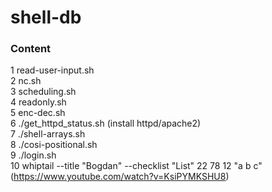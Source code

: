 # shell-db
### Content  
1 read-user-input.sh  
2 nc.sh  
3 scheduling.sh  
4 readonly.sh  
5 enc-dec.sh  
6 ./get_httpd_status.sh  (install httpd/apache2)  
7 ./shell-arrays.sh  
8 ./cosi-positional.sh  
9 ./login.sh  
10 whiptail --title "Bogdan" --checklist "List" 22 78 12  "a b c"  (https://www.youtube.com/watch?v=KsiPYMKSHU8)  

